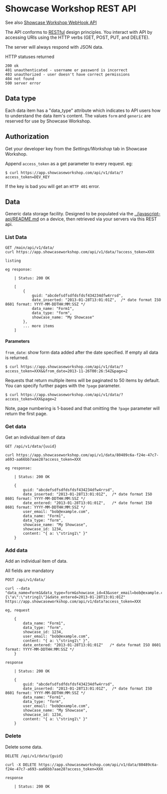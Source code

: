 Showcase Workshop REST API
==========================

See also [Showcase Workshop WebHook API](../webhook-api/README.md)

The API conforms to [RESTful](http://en.wikipedia.org/wiki/Representational_State_Transfer) design
principles. You interact with API by accessing URIs
using the HTTP verbs (GET, POST, PUT, and DELETE).

The server will always respond with JSON data.

HTTP statuses returned

    200 ok
    401 unauthenticated - username or password is incorrect
    403 unauthorized - user doesn't have correct permissions
    404 not found
    500 server error
    
## Data type

Each data item has a "data_type" attribute which indicates to API users how to understand the data item's content.
The values `form` and `generic` are reserved for use by Showcase Workshop.


## Authorization

Get your developer key from the *Settings/Workshop* tab in Showcase Workshop.

Append `access_token` as a get parameter to every request.  eg:

    $ curl https://app.showcaseworkshop.com/api/v1/data/?access_token=DEV_KEY

If the key is bad you will get an `HTTP 401` error.


## Data

Generic data storage facility.  Designed to be populated via the [../javascript-api/README.md](../javascript-api/README.md)
on a device, then retrieved via your servers via this REST api.

### List Data

    GET /main/api/v1/data/
    curl https://app.showcaseworkshop.com/api/v1/data/?access_token=XXX

    listing

    eg response:

        | Status: 200 OK

        [
            {
                guid: "abcdefsdfsdfdsfdsf434234dfw4rrsd",
                date_inserted: "2013-01-28T13:01:01Z",  /* date format ISO 8601 format: YYYY-MM-DDTHH:MM:SSZ */
                data_name: "Form1",
                data_type: "form",
                showcase_name: "My Showcase"
            },
            ... more items
        ]


#### Parameters

`from_date`: show form data added after the date specified.  If empty all data is returned.

    $ curl https://app.showcaseworkshop.com/api/v1/data/?access_token=XXX&&from_date=2013-11-26T00:26:54Z&page=2

Requests that return multiple items will be paginated to 50 items by default. You can specify further pages with
the `?page` parameter.

    $ curl https://app.showcaseworkshop.com/api/v1/data/?access_token=XXX&page=2

Note, page numbering is 1-based and that omitting the `?page` parameter will return the first page.


### Get data

Get an individual item of data

    GET /api/v1/data/{uuid}
    
    curl https://app.showcaseworkshop.com/api/v1/data/80489c6a-f24e-47c7-a693-aa66bb7aae28?access_token=XXX

    eg response:

        | Status: 200 OK

        {
            guid: "abcdefsdfsdfdsfdsf434234dfw4rrsd",
            date_inserted: "2013-01-28T13:01:01Z",  /* date format ISO 8601 format: YYYY-MM-DDTHH:MM:SSZ */
            date_entered: "2013-01-28T13:01:01Z",   /* date format ISO 8601 format: YYYY-MM-DDTHH:MM:SSZ */
            user_email: "bob@example.com",
            data_name: "Form1",
            data_type: "form",
            showcase_name: "My Showcase",
            showcase_id: 1234,
            content: "{ a: \"string1\" }"
        }


### Add data

Add an individual item of data.

All fields are mandatory

    POST /api/v1/data/
    
    curl --data "data_name=Form1&data_type=form&showcase_id=43&user_email=bob@example.com&content={\"a\":\"string1\"}&date_entered=2013-01-28T13:01:01Z" https://app.showcaseworkshop.com/api/v1/data?access_token=XXX

    eg, request

        {
            data_name: "Form1",
            data_type: "form",
            showcase_id: 1234,
            user_email: "bob@example.com",
            content: "{ a: \"string1\" }",
            date_entered: "2013-01-28T13:01:01Z"   /* date format ISO 8601 format: YYYY-MM-DDTHH:MM:SSZ */
        }

    response

        | Status: 200 OK

        {
            guid: "abcdefsdfsdfdsfdsf434234dfw4rrsd",
            date_inserted: "2013-01-28T13:01:01Z",  /* date format ISO 8601 format: YYYY-MM-DDTHH:MM:SSZ */
            data_name: "Form1",
            data_type: "form",
            user_email: "bob@example.com",
            showcase_name: "My Showcase",
            showcase_id: 1234,
            content: "{ a: \"string1\" }"
        }


### Delete

Delete some data.

    DELETE /api/v1/data/{guid}

    curl -X DELETE https://app.showcaseworkshop.com/api/v1/data/80489c6a-f24e-47c7-a693-aa66bb7aae28?access_token=XXX

    response

        | Status: 200 OK

